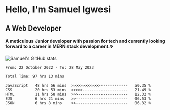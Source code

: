 # Hello, I'm Samuel Igwesi
## A Web Developer

#### A meticulous Junior developer with passion for tech and currently looking forward to a career in MERN stack development.:sparkles:


![Samuel's GitHub stats](https://github-readme-stats.vercel.app/api?username=SamuelIgwesi&show_icons=true&theme=radical)

<!--START_SECTION:waka-->

```text
From: 22 October 2022 - To: 28 May 2023

Total Time: 97 hrs 13 mins

JavaScript   48 hrs 56 mins  >>>>>>>>>>>>>------------   50.35 %
CSS          20 hrs 53 mins  >>>>>--------------------   21.49 %
HTML         11 hrs 58 mins  >>>----------------------   12.32 %
EJS          6 hrs 21 mins   >>-----------------------   06.53 %
JSON         6 hrs 8 mins    >>-----------------------   06.32 %
```

<!--END_SECTION:waka-->
